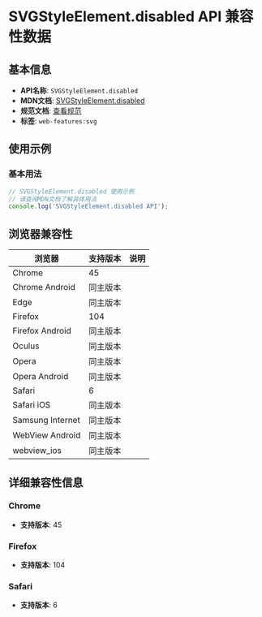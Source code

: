 # SVGStyleElement.disabled API 兼容性数据

## 基本信息

- **API名称**: `SVGStyleElement.disabled`
- **MDN文档**: [SVGStyleElement.disabled](https://developer.mozilla.org/docs/Web/API/SVGStyleElement/disabled)
- **规范文档**: [查看规范](https://svgwg.org/svg2-draft/styling.html#__svg__SVGStyleElement__disabled)
- **标签**: `web-features:svg`

## 使用示例

### 基本用法

```javascript
// SVGStyleElement.disabled 使用示例
// 请查阅MDN文档了解具体用法
console.log('SVGStyleElement.disabled API');
```

## 浏览器兼容性

| 浏览器 | 支持版本 | 说明 |
|--------|----------|------|
| Chrome | 45 |  |
| Chrome Android | 同主版本 |  |
| Edge | 同主版本 |  |
| Firefox | 104 |  |
| Firefox Android | 同主版本 |  |
| Oculus | 同主版本 |  |
| Opera | 同主版本 |  |
| Opera Android | 同主版本 |  |
| Safari | 6 |  |
| Safari iOS | 同主版本 |  |
| Samsung Internet | 同主版本 |  |
| WebView Android | 同主版本 |  |
| webview_ios | 同主版本 |  |

## 详细兼容性信息

### Chrome

- **支持版本**: 45

### Firefox

- **支持版本**: 104

### Safari

- **支持版本**: 6

